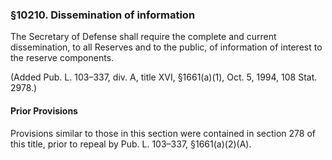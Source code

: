 ### §10210. Dissemination of information ###

The Secretary of Defense shall require the complete and current dissemination, to all Reserves and to the public, of information of interest to the reserve components.

(Added Pub. L. 103–337, div. A, title XVI, §1661(a)(1), Oct. 5, 1994, 108 Stat. 2978.)

#### Prior Provisions ####

Provisions similar to those in this section were contained in section 278 of this title, prior to repeal by Pub. L. 103–337, §1661(a)(2)(A).